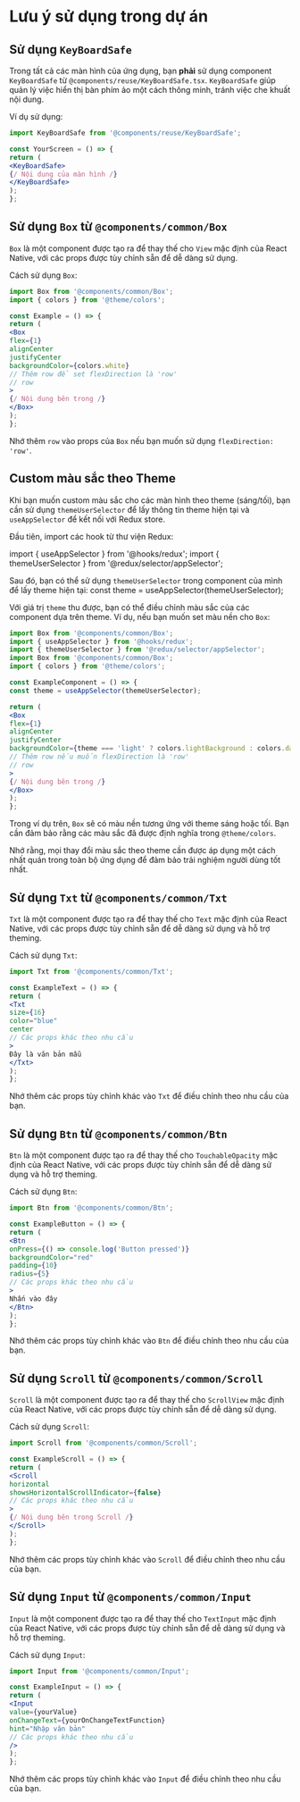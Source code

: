 # Lưu ý sử dụng trong dự án

## Sử dụng `KeyBoardSafe`

Trong tất cả các màn hình của ứng dụng, bạn **phải** sử dụng component `KeyBoardSafe` từ `@components/reuse/KeyBoardSafe.tsx`. `KeyBoardSafe` giúp quản lý việc hiển thị bàn phím ảo một cách thông minh, tránh việc che khuất nội dung.

Ví dụ sử dụng:
```jsx
import KeyBoardSafe from '@components/reuse/KeyBoardSafe';

const YourScreen = () => {
return (
<KeyBoardSafe>
{/ Nội dung của màn hình /}
</KeyBoardSafe>
);
};
```

## Sử dụng `Box` từ `@components/common/Box`

`Box` là một component được tạo ra để thay thế cho `View` mặc định của React Native, với các props được tùy chỉnh sẵn để dễ dàng sử dụng.

Cách sử dụng `Box`:
```jsx
import Box from '@components/common/Box';
import { colors } from '@theme/colors';

const Example = () => {
return (
<Box
flex={1}
alignCenter
justifyCenter
backgroundColor={colors.white}
// Thêm row để set flexDirection là 'row'
// row
>
{/ Nội dung bên trong /}
</Box>
);
};
```


Nhớ thêm `row` vào props của `Box` nếu bạn muốn sử dụng `flexDirection: 'row'`.

## Custom màu sắc theo Theme

Khi bạn muốn custom màu sắc cho các màn hình theo theme (sáng/tối), bạn cần sử dụng `themeUserSelector` để lấy thông tin theme hiện tại và `useAppSelector` để kết nối với Redux store.

Đầu tiên, import các hook từ thư viện Redux:

import { useAppSelector } from '@hooks/redux';
import { themeUserSelector } from '@redux/selector/appSelector';

Sau đó, bạn có thể sử dụng `themeUserSelector` trong component của mình để lấy theme hiện tại:
const theme = useAppSelector(themeUserSelector);

Với giá trị `theme` thu được, bạn có thể điều chỉnh màu sắc của các component dựa trên theme. Ví dụ, nếu bạn muốn set màu nền cho `Box`:

```jsx
import Box from '@components/common/Box';
import { useAppSelector } from '@hooks/redux';
import { themeUserSelector } from '@redux/selector/appSelector';
import Box from '@components/common/Box';
import { colors } from '@theme/colors';

const ExampleComponent = () => {
const theme = useAppSelector(themeUserSelector);

return (
<Box
flex={1}
alignCenter
justifyCenter
backgroundColor={theme === 'light' ? colors.lightBackground : colors.darkBackground}
// Thêm row nếu muốn flexDirection là 'row'
// row
>
{/ Nội dung bên trong /}
</Box>
);
};
```


Trong ví dụ trên, `Box` sẽ có màu nền tương ứng với theme sáng hoặc tối. Bạn cần đảm bảo rằng các màu sắc đã được định nghĩa trong `@theme/colors`.

Nhớ rằng, mọi thay đổi màu sắc theo theme cần được áp dụng một cách nhất quán trong toàn bộ ứng dụng để đảm bảo trải nghiệm người dùng tốt nhất.

## Sử dụng `Txt` từ `@components/common/Txt`

`Txt` là một component được tạo ra để thay thế cho `Text` mặc định của React Native, với các props được tùy chỉnh sẵn để dễ dàng sử dụng và hỗ trợ theming.

Cách sử dụng `Txt`:

```jsx
import Txt from '@components/common/Txt';

const ExampleText = () => {
return (
<Txt
size={16}
color="blue"
center
// Các props khác theo nhu cầu
>
Đây là văn bản mẫu
</Txt>
);
};
```

Nhớ thêm các props tùy chỉnh khác vào `Txt` để điều chỉnh theo nhu cầu của bạn.

## Sử dụng `Btn` từ `@components/common/Btn`

`Btn` là một component được tạo ra để thay thế cho `TouchableOpacity` mặc định của React Native, với các props được tùy chỉnh sẵn để dễ dàng sử dụng và hỗ trợ theming.

Cách sử dụng `Btn`:

```jsx
import Btn from '@components/common/Btn';

const ExampleButton = () => {
return (
<Btn
onPress={() => console.log('Button pressed')}
backgroundColor="red"
padding={10}
radius={5}
// Các props khác theo nhu cầu
>
Nhấn vào đây
</Btn>
);
};
```
Nhớ thêm các props tùy chỉnh khác vào `Btn` để điều chỉnh theo nhu cầu của bạn.

## Sử dụng `Scroll` từ `@components/common/Scroll`
`Scroll` là một component được tạo ra để thay thế cho `ScrollView` mặc định của React Native, với các props được tùy chỉnh sẵn để dễ dàng sử dụng.

Cách sử dụng `Scroll`:
```jsx
import Scroll from '@components/common/Scroll';

const ExampleScroll = () => {
return (
<Scroll
horizontal
showsHorizontalScrollIndicator={false}
// Các props khác theo nhu cầu
>
{/ Nội dung bên trong Scroll /}
</Scroll>
);
};
```

Nhớ thêm các props tùy chỉnh khác vào `Scroll` để điều chỉnh theo nhu cầu của bạn.

## Sử dụng `Input` từ `@components/common/Input`

`Input` là một component được tạo ra để thay thế cho `TextInput` mặc định của React Native, với các props được tùy chỉnh sẵn để dễ dàng sử dụng và hỗ trợ theming.

Cách sử dụng `Input`:
```jsx
import Input from '@components/common/Input';

const ExampleInput = () => {
return (
<Input
value={yourValue}
onChangeText={yourOnChangeTextFunction}
hint="Nhập văn bản"
// Các props khác theo nhu cầu
/>
);
};
```
Nhớ thêm các props tùy chỉnh khác vào `Input` để điều chỉnh theo nhu cầu của bạn.
